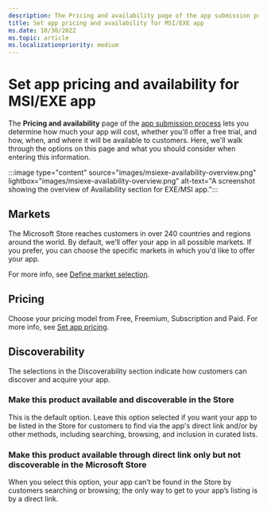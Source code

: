 ```yaml
---
description: The Pricing and availability page of the app submission process lets you determine how much your MSI/EXE app will cost, whether you'll offer a free trial, and how, when, and where it will be available to customers.
title: Set app pricing and availability for MSI/EXE app
ms.date: 10/30/2022
ms.topic: article
ms.localizationpriority: medium
---
```


# Set app pricing and availability for MSI/EXE app

The **Pricing and availability** page of the [app submission process](./create-app-submission.md) lets you determine how much your app will cost, whether you'll offer a free trial, and how, when, and where it will be available to customers. Here, we'll walk through the options on this page and what you should consider when entering this information.

:::image type="content" source="images/msiexe-availability-overview.png" lightbox="images/msiexe-availability-overview.png" alt-text="A screenshot showing the overview of Availability section for EXE/MSI app.":::

## Markets

The Microsoft Store reaches customers in over 240 countries and regions around the world. By default, we’ll offer your app in all possible markets. If you prefer, you can choose the specific markets in which you'd like to offer your app.

For more info, see [Define market selection](./market-selection.md).

## Pricing

Choose your pricing model from Free, Freemium, Subscription and Paid. For more info, see [Set app pricing](./set-app-pricing.md).

## Discoverability

The selections in the Discoverability section indicate how customers can discover and acquire your app.

### Make this product available and discoverable in the Store

This is the default option. Leave this option selected if you want your app to be listed in the Store for customers to find via the app's direct link and/or by other methods, including searching, browsing, and inclusion in curated lists.

### Make this product available through direct link only but not discoverable in the Microsoft Store

When you select this option, your app can’t be found in the Store by customers searching or browsing; the only way to get to your app’s listing is by a direct link.
